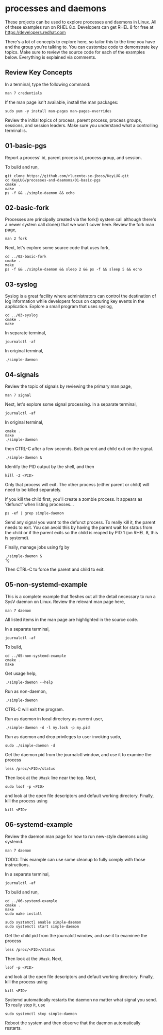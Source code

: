 # processes and daemons
These projects can be used to explore processes and daemons in
Linux.  All of these examples run on RHEL 8.x.  Developers can get
RHEL 8 for free at https://developers.redhat.com

There's a lot of concepts to explore here, so tailor this to the
time you have and the group you're talking to.  You can customize
code to demonstrate key topics. Make sure to review the source code
for each of the examples below.  Everything is explained via comments.

## Review Key Concepts
In a terminal, type the following command:

    man 7 credentials

If the man page isn't available, install the man packages:

    sudo yum -y install man-pages man-pages-overrides

Review the initial topics of process, parent process, process groups,
sessions, and session leaders.  Make sure you understand what a
controlling terminal is.

## 01-basic-pgs
Report a process' id, parent process id, process group, and session.

To build and run,

    git clone https://github.com/rlucente-se-jboss/KeyLUG.git
    cd KeyLUG/processes-and-daemons/01-basic-pgs
    cmake .
    make
    ps -f && ./simple-daemon && echo

## 02-basic-fork
Processes are principally created via the fork() system call although
there's a newer system call clone() that we won't cover here.  Review
the fork man page,

    man 2 fork

Next, let's explore some source code that uses fork,

    cd ../02-basic-fork
    cmake .
    make
    ps -f && ./simple-daemon && sleep 2 && ps -f && sleep 5 && echo

## 03-syslog
Syslog is a great facility where administrators can control the
destination of log information while developers focus on capturing
key events in the application.  Explore a small program that uses
syslog,

    cd ../03-syslog
    cmake .
    make

In separate terminal,

    journalctl -af

In original terminal,

    ./simple-daemon

## 04-signals
Review the topic of signals by reviewing the primary man page,

    man 7 signal

Next, let's explore some signal processing. In a separate terminal,

    journalctl -af

In original terminal,

    cmake .
    make
    ./simple-daemon

then CTRL-C after a few seconds.  Both parent and child exit on the
signal.

    ./simple-daemon &

Identify the PID output by the shell, and then

    kill -2 <PID>

Only that process will exit.  The other process (either parent or
child) will need to be killed separately.

If you kill the child first, you'll create a zombie process.  It
appears as 'defunct' when listing processes...

    ps -ef | grep simple-daemon

Send any signal you want to the defunct process.  To really kill
it, the parent needs to exit.  You can avoid this by having the
parent wait for status from the child or if the parent exits so the
child is reaped by PID 1 (on RHEL 8, this is systemd).

Finally, manage jobs using fg by

    ./simple-daemon &
    fg

Then CTRL-C to force the parent and child to exit.

## 05-non-systemd-example
This is a complete example that fleshes out all the detail necessary
to run a SysV daemon on Linux.  Review the relevant man page here,

    man 7 daemon

All listed items in the man page are highlighted in the source code.

In a separate terminal,

    journalctl -af

To build,

    cd ../05-non-systemd-example
    cmake .
    make

Get usage help,

    ./simple-daemon --help

Run as non-daemon,

    ./simple-daemon

CTRL-C will exit the program.

Run as daemon in local directory as current user,

    ./simple-daemon -d -l my.lock -p my.pid

Run as daemon and drop privileges to user invoking sudo,

    sudo ./simple-daemon -d

Get the daemon pid from the journalctl window, and use it to examine
the process

    less /proc/<PID>/status

Then look at the `UMask` line near the top.  Next,

    sudo lsof -p <PID>

and look at the open file descriptors and default working directory.
Finally, kill the process using

    kill <PID>

## 06-systemd-example
Review the daemon man page for how to run new-style daemons using
systemd.

    man 7 daemon

TODO: This example can use some cleanup to fully comply with those
instructions.

In a separate terminal,

    journalctl -af

To build and run,

    cd ../06-systemd-example
    cmake .
    make
    sudo make install

    sudo systemctl enable simple-daemon
    sudo systemctl start simple-daemon

Get the child pid from the journalctl window, and use it to examinee
the process

    less /proc/<PID>/status

Then look at the `UMask`.  Next,

    lsof -p <PID>

and look at the open file descriptors and default working directory.
Finally, kill the process using

    kill <PID>

Systemd automatically restarts the daemon no matter what signal you
send.  To really stop it, use

    sudo systemctl stop simple-daemon

Reboot the system and then observe that the daemon automatically
restarts.

